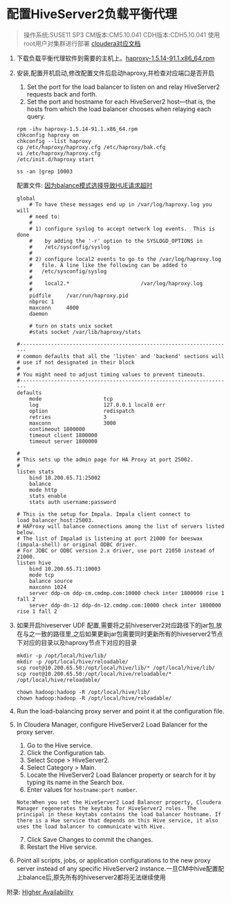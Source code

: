 # 配置HiveServer2负载平衡代理
>操作系统:SUSE11 SP3
>CM版本:CM5.10.041
>CDH版本:CDH5.10.041
>使用root用户对集群进行部署
><a href="https://www.cloudera.com/documentation/enterprise/5-10-x/topics/admin_ha_hiveserver2.html">cloudera对应文档</a>

1. 下载负载平衡代理软件到需要的主机上。<a href="http://rpm.pbone.net/index.php3/stat/4/idpl/33562430/dir/opensuse/com/haproxy-1.5.14-91.1.x86_64.rpm.html">haproxy-1.5.14-91.1.x86_64.rpm</a>
2. 安装,配置开机启动,修改配置文件后启动haproxy,并检查对应端口是否开启  
    1. Set the port for the load balancer to listen on and relay HiveServer2 requests back and forth.
    2. Set the port and hostname for each HiveServer2 host—that is, the hosts from which the load balancer chooses when relaying each query. 

    ```
    rpm -ihv haproxy-1.5.14-91.1.x86_64.rpm 
    chkconfig haproxy on
    chkconfig --list haproxy 
    cp /etc/haproxy/haproxy.cfg /etc/haproxy/bak.cfg
    vi /etc/haproxy/haproxy.cfg 
    /etc/init.d/haproxy start

    ss -an |grep 10003
    ```

    配置文件:  <a href="https://issues.cloudera.org/browse/HUE-4990">因为balance模式选择导致HUE请求超时</a>  
    ```
    global
        # To have these messages end up in /var/log/haproxy.log you will
        # need to:
        #
        # 1) configure syslog to accept network log events.  This is done
        #    by adding the '-r' option to the SYSLOGD_OPTIONS in
        #    /etc/sysconfig/syslog
        #
        # 2) configure local2 events to go to the /var/log/haproxy.log
        #   file. A line like the following can be added to
        #   /etc/sysconfig/syslog
        #
        #    local2.*                       /var/log/haproxy.log
        #
        pidfile     /var/run/haproxy.pid
        nbproc 1
        maxconn     4000
        daemon

        # turn on stats unix socket
        #stats socket /var/lib/haproxy/stats

    #---------------------------------------------------------------------
    # common defaults that all the 'listen' and 'backend' sections will
    # use if not designated in their block
    #
    # You might need to adjust timing values to prevent timeouts.
    #---------------------------------------------------------------------
    defaults
        mode                    tcp
        log                     127.0.0.1 local0 err
        option                  redispatch
        retries                 3
        maxconn                 3000
        contimeout 1800000
        timeout client 1800000
        timeout server 1800000

    #
    # This sets up the admin page for HA Proxy at port 25002.
    #
    listen stats
        bind 10.200.65.71:25002
        balance
        mode http
        stats enable
        stats auth username:password

    # This is the setup for Impala. Impala client connect to load_balancer_host:25003.
    # HAProxy will balance connections among the list of servers listed below.
    # The list of Impalad is listening at port 21000 for beeswax (impala-shell) or original ODBC driver.
    # For JDBC or ODBC version 2.x driver, use port 21050 instead of 21000.
    listen hive
        bind 10.200.65.71:10003
        mode tcp
        balance source
        maxconn 1024
        server ddp-cm ddp-cm.cmdmp.com:10000 check inter 1800000 rise 1 fall 2
        server ddp-dn-12 ddp-dn-12.cmdmp.com:10000 check inter 1800000 rise 1 fall 2
    ```

3. 如果开启hiveserver UDF 配置,需要将之前hiveserver2对应路径下的jar包,放在与之一致的路径里,之后如果更新jar包需要同时更新所有的hiveserver2节点下对应的目录以及haproxy节点下对应的目录
    ```
    mkdir -p /opt/local/hive/lib/
    mkdir -p /opt/local/hive/reloadable/
    scp root@10.200.65.50:/opt/local/hive/lib/* /opt/local/hive/lib/
    scp root@10.200.65.50:/opt/local/hive/reloadable/* /opt/local/hive/reloadable/
    
    chown hadoop:hadoop -R /opt/local/hive/lib/
    chown hadoop:hadoop -R /opt/local/hive/reloadable/
    ```

4. Run the load-balancing proxy server and point it at the configuration file.
5. In Cloudera Manager, configure HiveServer2 Load Balancer for the proxy server.
    1. Go to the Hive service.
    2. Click the Configuration tab.
    3. Select Scope > HiveServer2.
    4. Select Category > Main. 
    5. Locate the HiveServer2 Load Balancer property or search for it by typing its name in the Search box.
    6. Enter values for `hostname:port number`.
    ```
    Note:When you set the HiveServer2 Load Balancer property, Cloudera Manager regenerates the keytabs for HiveServer2 roles. The principal in these keytabs contains the load balancer hostname. If there is a Hue service that depends on this Hive service, it also uses the load balancer to communicate with Hive.
    ```
    7. Click Save Changes to commit the changes.
    8. Restart the Hive service.

6. Point all scripts, jobs, or application configurations to the new proxy server instead of any specific HiveServer2 instance.一旦CM中hive配置配上balance后,原先所有的hiveserver2都将无法继续使用

附录: <a href="http://blog.cloudera.com/blog/2013/08/how-to-achieve-higher-availability-for-hue/">Higher Availability</a>    